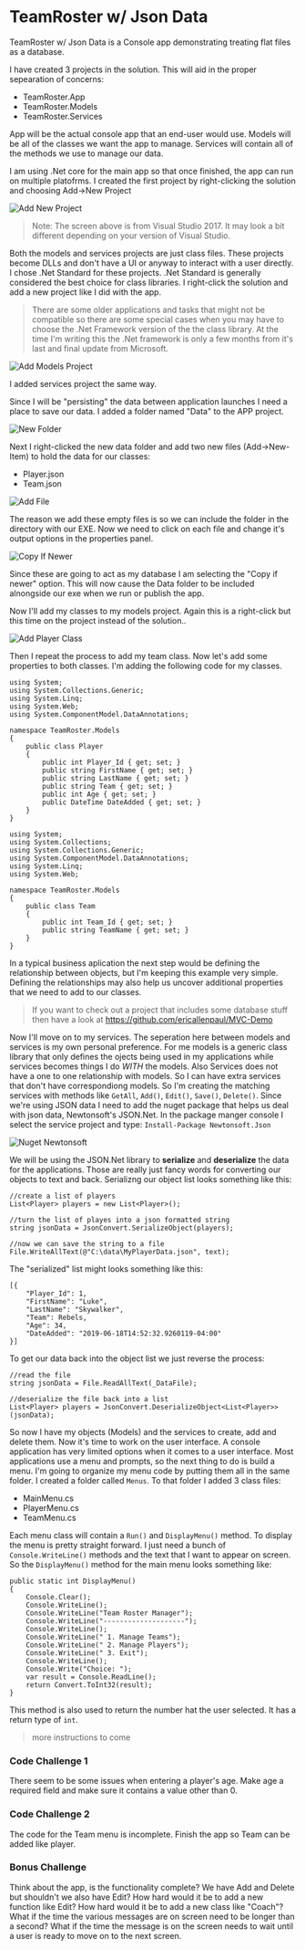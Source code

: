 # TeamRoster w/ Json Data
TeamRoster w/ Json Data is a Console app demonstrating treating flat files as a database.

I have created 3 projects in the solution.
This will aid in the proper sepearation of 
concerns:

- TeamRoster.App
- TeamRoster.Models
- TeamRoster.Services

App will be the actual console app that 
an end-user would use. Models will be 
all of the classes we want the 
app to manage. Services will contain 
all of the methods we use to manage our data.

I am using .Net core for the main app so that once 
finished, the app can run on multiple platofrms.
I created the first project by right-clicking the
solution and choosing Add->New Project

![Add New Project](AddNewProject.bmp)

> Note: The screen above is from Visual Studio 2017. It may look a bit different depending on your version of Visual Studio.

Both the models and services projects are just class files.
These projects become DLLs and don't have a UI or anyway 
to interact with a user directly. I chose .Net Standard for
these projects. .Net Standard is generally considered 
the best choice for class libraries. I right-click the
solution and add a new project like I did with the app.

> There are some older
applications and tasks that might not be compatible so there
are some special cases when you may have to choose the 
.Net Framework version of the the class library. At the time
I'm writing this the .Net framework is only a few months
from it's last and final update from Microsoft.

![Add Models Project](AddModelsProject.bmp)

I added services project the same way.

Since I will be "persisting" the 
data between application launches 
I need a place to save our data. 
I added a folder named "Data" to the APP project.

![New Folder](new_folder.png)

Next I right-clicked the new data folder and add two new 
files (Add->New-Item) to hold the data for our classes:

- Player.json
- Team.json

![Add File](add_file.bmp)

The reason we add these empty files is so we can include the folder in the 
directory with our EXE. Now we need to click on each file and change it's output options in the properties panel.

![Copy If Newer](copy_if_newer.bmp)

Since these are going to act as my database I am selecting the 
"Copy if newer" option. This will now cause the Data folder to be included 
alnongside our exe when we run or publish the app.

Now I'll add my classes to my models project. Again this is 
a right-click but this time on the project 
instead of the solution.. 

![Add Player Class](AddPlayerClass.bmp)

Then I repeat the process to add my team class.
Now let's add some properties to both classes.
I'm adding the following code for my classes.

```
using System;
using System.Collections.Generic;
using System.Linq;
using System.Web;
using System.ComponentModel.DataAnnotations;

namespace TeamRoster.Models
{
    public class Player
    {
        public int Player_Id { get; set; }
        public string FirstName { get; set; }
        public string LastName { get; set; }
        public string Team { get; set; }
        public int Age { get; set; }
        public DateTime DateAdded { get; set; } 
    }
}
```
```
using System;
using System.Collections;
using System.Collections.Generic;
using System.ComponentModel.DataAnnotations;
using System.Linq;
using System.Web;

namespace TeamRoster.Models
{
    public class Team
    {
        public int Team_Id { get; set; }
        public string TeamName { get; set; }
    }
}
```

In a typical business aplication the next step would 
be defining the relationship between objects, 
but I'm keeping this example very simple.
Defining the relationships may also help us uncover
additional properties that we need to add to our classes.
> If you want to check out a project that includes
some database stuff then have a 
look at https://github.com/ericallenpaul/MVC-Demo

Now I'll move on to my services. The seperation here 
between models and services is my own personal preference.
For me models is a generic class library that only 
defines the ojects being used in my applications while 
services becomes things I do *WITH* the models.
Also Services does not have a one to one relationship
with models. So I can have extra services that don't
have correspondiong models. So I'm creating the matching 
services with methods like `GetAll`, `Add()`, `Edit()`, `Save()`, 
`Delete()`. Since we're using JSON data I need to add 
the nuget package that helps us deal with json data, 
Newtonsoft's JSON.Net. In the package manger console I 
select the service project and type: 
`Install-Package Newtonsoft.Json`

![Nuget Newtonsoft](nuget_newtonsoft.bmp)

We will be using the JSON.Net library to **serialize** and 
**deserialize** the data for the applications. Those are really
just fancy words for converting our objects to text and back.
Serializng our object list looks something like this:

```
//create a list of players
List<Player> players = new List<Player>();

//turn the list of playes into a json formatted string
string jsonData = JsonConvert.SerializeObject(players);

//now we can save the string to a file
File.WriteAllText(@"C:\data\MyPlayerData.json", text);
```
The "serialized" list might looks something like this:

```
[{
	"Player_Id": 1,
	"FirstName": "Luke",
	"LastName": "Skywalker",
	"Team": Rebels,
	"Age": 34,
	"DateAdded": "2019-06-18T14:52:32.9260119-04:00"
}]
```

To get our data back into the object list we just reverse the process:

```
//read the file
string jsonData = File.ReadAllText(_DataFile);

//deserialize the file back into a list
List<Player> players = JsonConvert.DeserializeObject<List<Player>>(jsonData);
```

So now I have my objects (Models) and the services to create, add and delete them. Now it's
time to work on the user interface.
A console application has very limited options when it comes to a user interface.
Most applications use a menu and prompts, so the next thing to do is build a menu.
I'm going to organize my menu code by putting them all in the same folder. I created a 
folder called `Menus`. To that folder I added 3 class files:

- MainMenu.cs
- PlayerMenu.cs
- TeamMenu.cs

Each menu class will contain a `Run()` and `DisplayMenu()` method. To display the menu is
pretty straight forward. I just need a bunch of `Console.WriteLine()` methods
and the text that I want to appear on screen. So the `DisplayMenu()` method for the
main menu looks something like:

```
public static int DisplayMenu()
{
    Console.Clear();
    Console.WriteLine();
    Console.WriteLine("Team Roster Manager");
    Console.WriteLine("--------------------");
    Console.WriteLine();
    Console.WriteLine(" 1. Manage Teams");
    Console.WriteLine(" 2. Manage Players");
    Console.WriteLine(" 3. Exit");
    Console.WriteLine();
    Console.Write("Choice: ");
    var result = Console.ReadLine();
    return Convert.ToInt32(result);
}
```
This method is also used to return the number hat the user selected.
It has a return type of `int`.


> more instructions to come




### Code Challenge 1
There seem to be some issues when entering a player's age. Make age a 
required field and make sure it contains a value other than 0.

### Code Challenge 2
The code for the Team menu is incomplete. Finish the app 
so Team can be added like player.


### Bonus Challenge
Think about the app, is the functionality complete? We have Add and Delete
but shouldn't we also have Edit?
How hard would it be to add a new function like Edit?
How hard would it be to add a new class like "Coach"?
What if the time the various messages are on screen need to be longer than a second?
What if the time the message is on the screen needs to wait until a user 
is ready to move on to the next screen.









